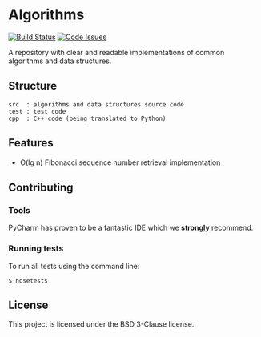 # Algorithms

[![Build Status](https://travis-ci.org/mafagafogigante/algorithms.svg?branch=master)](https://travis-ci.org/mafagafogigante/algorithms)
[![Code Issues](https://www.quantifiedcode.com/api/v1/project/c024eba546254fb28299e0b8c3dfcccb/badge.svg)](https://www.quantifiedcode.com/app/project/c024eba546254fb28299e0b8c3dfcccb)

A repository with clear and readable implementations of common algorithms and
data structures.

## Structure

    src  : algorithms and data structures source code
    test : test code
    cpp  : C++ code (being translated to Python)

## Features

+ O(lg n) Fibonacci sequence number retrieval implementation

## Contributing

### Tools

PyCharm has proven to be a fantastic IDE which we **strongly** recommend.

### Running tests

To run all tests using the command line:

    $ nosetests

## License

This project is licensed under the BSD 3-Clause license.
